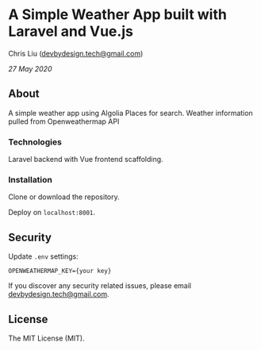 # A Simple Weather App built with Laravel and Vue.js
 
Chris Liu (devbydesign.tech@gmail.com)
 
*27 May 2020*
 
## About 
A simple weather app using Algolia Places for search.
Weather information pulled from Openweathermap API
 
### Technologies
Laravel backend with Vue frontend scaffolding. 
 
### Installation
Clone or download the repository.

Deploy on `localhost:8001`.
 
## Security
Update `.env` settings: 
```
OPENWEATHERMAP_KEY={your key}
```
If you discover any security related issues, please email devbydesign.tech@gmail.com.
 
## License
The MIT License (MIT).
